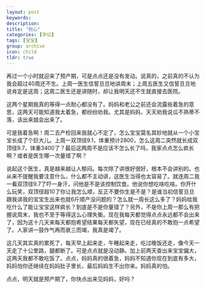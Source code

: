 ```yaml
---
layout: post
keywords: 
description: 
title: "担心"
categories: [孕记]
tags: [宝宝]
group: archive
icon: child
tldr: true
---
```


再过一个小时就迎来了预产期，可是点点还是没有发动。说真的，之前真的不认为我会超过40周还不生。上周一医生信誓旦旦地讲周末；上周五医生又信誓旦旦地说肯定是这周；这周二医生还是讲随时，却让我明天还不生就直接去医院。

这两个星期我真的等得一点耐心都没有了。妈妈和老公之前还会流露些着急的意思，这两天可能知道我太着急，都纷纷劝我。尤其是妈妈，天天劝我说瓜不熟蒂不落，该出来就会出来了。

可是我着急啊！周二去产检回来我就心不定了，怎么宝宝莫名其妙地就从一个小宝宝长成了个巨大儿。上周一双顶径9.1，体重预计2800，怎么这周二突然就长成双顶径9.7，体重3400了？最后这两周不是应该不怎么长了吗，我家点点怎么疯长啊？或者是医生哪一次量错了啊？

说起这个医生，真是越来越让人郁闷。每次除了讲很好很好，根本不会讲别的。也从来不提醒我要注意什么，什么都不主动讲，这医生当得也太容易了。就连周二我一看双顶径9.7了吓一身汗，问他是不是该控制饮食。他说你想吃啥吃啥。你开什么玩笑，双顶径超10了你让我怎么顺，反正不要你生是不是？是谁当初信誓旦旦跟我讲我的宝宝生出来也就6斤顺产没问题的？怎么就一周长这么多了？妈妈给我吃什么了能让宝宝这样疯长？到底是不是你量错了？另外，不是你上周一那么有把握说周末，我也不至于等得这么心理失衡。现在我每天都觉得点点永远都不会出来了，因为这十几天来每天都抱希望结果每天都失望，现在已经真的不敢抱一点希望了。人家讲一鼓作气再而衰三而竭，我真是竭了。

这几天其实真的累死了，每天早上起来走，午睡起来走，吃过晚饭还走，像今天一天走了十公里路，腿都断了。可是点点就是没动静。加上前两天查出来宝宝偏大，这两天我都不敢吃饭了。点点，妈妈真的很着急，妈妈不知道你现在到底有多大，妈妈怕你还继续在妈妈肚子里长，最后妈妈生不出你来。妈妈真的怕。

点点，明天就是预产期了，你快点出来见妈妈，好吗？